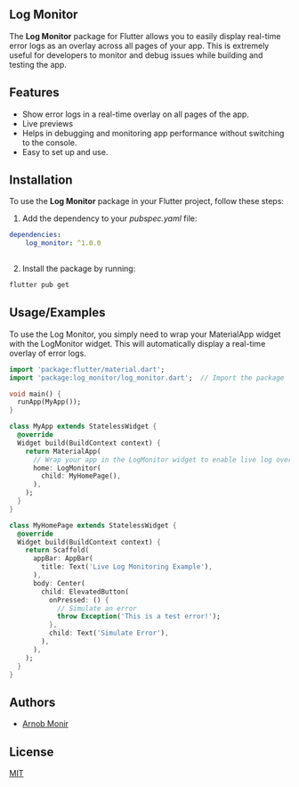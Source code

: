 
## Log Monitor
The **Log Monitor** package for Flutter allows you to easily display real-time error logs as an overlay across all pages of your app. This is extremely useful for developers to monitor and debug issues while building and testing the app.
## Features

- Show error logs in a real-time overlay on all pages of the app.
- Live previews
- Helps in debugging and monitoring app performance without switching to the console.
- Easy to set up and use.


## Installation

To use the **Log Monitor** package in your Flutter project, follow these steps:
1.  Add the dependency to your *pubspec.yaml* file:
```yaml
dependencies:
    log_monitor: ^1.0.0
    
```
2. Install the package by running:
```bash
flutter pub get
```

## Usage/Examples
To use the Log Monitor, you simply need to wrap your MaterialApp widget with the LogMonitor widget. This will automatically display a real-time overlay of error logs.

```dart
import 'package:flutter/material.dart';
import 'package:log_monitor/log_monitor.dart';  // Import the package

void main() {
  runApp(MyApp());
}

class MyApp extends StatelessWidget {
  @override
  Widget build(BuildContext context) {
    return MaterialApp(
      // Wrap your app in the LogMonitor widget to enable live log overlay
      home: LogMonitor(
        child: MyHomePage(),
      ),
    );
  }
}

class MyHomePage extends StatelessWidget {
  @override
  Widget build(BuildContext context) {
    return Scaffold(
      appBar: AppBar(
        title: Text('Live Log Monitoring Example'),
      ),
      body: Center(
        child: ElevatedButton(
          onPressed: () {
            // Simulate an error
            throw Exception('This is a test error!');
          },
          child: Text('Simulate Error'),
        ),
      ),
    );
  }
}

```


## Authors

- [Arnob Monir](https://github.com/arnobmonir)


## License

[MIT](https://choosealicense.com/licenses/mit/)

